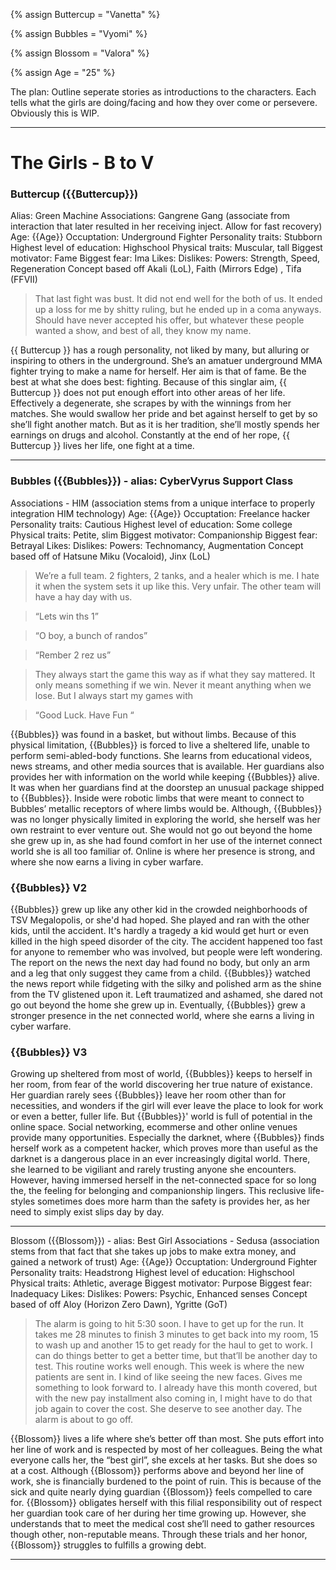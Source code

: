 
{% assign Buttercup =  "Vanetta" %}

{% assign Bubbles =  "Vyomi" %}

{% assign Blossom =  "Valora" %}

{% assign Age = "25" %}

The plan: Outline seperate stories as introductions to the characters. Each tells what the girls are doing/facing and how they over come or persevere. Obviously this is WIP.

***

# The Girls - B to V
### Buttercup ({{Buttercup}})  
Alias: Green Machine
Associations: Gangrene Gang (associate from interaction that later resulted in her receiving inject. Allow for fast recovery)
Age: {{Age}}
Occuptation: Underground Fighter
Personality traits: Stubborn
Highest level of education: Highschool
Physical traits: Muscular, tall
Biggest motivator: Fame
Biggest fear: Ima
Likes:
Dislikes:
Powers: Strength, Speed, Regeneration
Concept based off Akali (LoL), Faith (Mirrors Edge) , Tifa (FFVII) 

> That last fight was bust. It did not end well for the both of us. It ended up a loss for me by shitty ruling, but he ended up in a coma anyways. Should have never accepted his offer, but whatever these people wanted a show, and best of all, they know my name.

{{ Buttercup }} has a rough personality, not liked by many, but alluring or inspiring to others in the underground. She’s an amatuer underground MMA fighter trying to make a name for herself. Her aim is that of fame. Be the best at what she does best: fighting. Because of this singlar aim, {{ Buttercup }} does not put enough effort into other areas of her life. Effectively a degenerate, she scrapes by with the winnings from her matches. She would swallow her pride and bet against herself to get by so she’ll fight another match. But as it is her tradition, she’ll mostly spends her earnings on drugs and alcohol. Constantly at the end of her rope, {{ Buttercup }} lives her life, one fight at a time.

***

### Bubbles ({{Bubbles}}) - alias: CyberVyrus Support Class
Associations - HIM (association stems from a unique interface to properly integration HIM technology)
Age: {{Age}}
Occuptation: Freelance hacker
Personality traits: Cautious
Highest level of education: Some college
Physical traits: Petite, slim
Biggest motivator: Companionship
Biggest fear: Betrayal
Likes: 
Dislikes:
Powers: Technomancy, Augmentation 
Concept based off of Hatsune Miku (Vocaloid), Jinx (LoL)

>We’re a full team. 2 fighters, 2 tanks, and a healer which is me. I hate it when the system sets it up like this. Very unfair. The other team will have a hay day with us.

>“Lets win ths 1”

>“O boy, a bunch of randos”

>“Rember 2 rez us”

> They always start the game this way as if what they say mattered. It only means something if we win. Never it meant anything when we lose. But I always start my games with 

>“Good Luck. Have Fun “

{{Bubbles}} was found in a basket, but without limbs. Because of this physical limitation, {{Bubbles}} is forced to live a sheltered life, unable to perform semi-abled-body functions. She learns from educational videos, news streams, and other media sources that is available. Her guardians also provides her with information on the world while keeping {{Bubbles}} alive. It was when her guardians find at the doorstep an unusual package shipped to {{Bubbles}}. Inside were robotic limbs that were meant to connect to Bubbles’ metallic receptors of where limbs would be. Although, {{Bubbles}} was no longer physically limited in exploring the world, she herself was  her own restraint to ever venture out. She would not go out beyond the home she grew up in, as she had found comfort in her use of the internet connect world she is all too familiar of. Online is where her presence is strong, and where she now earns a living in cyber warfare. 

### {{Bubbles}} V2

{{Bubbles}} grew up like any other kid in the crowded neighborhoods of TSV Megalopolis, or she'd had hoped. She played and ran with the other kids, until the accident. It's hardly a tragedy a kid would get hurt or even killed in the high speed disorder of the city. The accident happened too fast for anyone to remember who was involved, but people were left wondering. The report on the news the next day had found no body, but only an arm and a leg that only suggest they came from a child. {{Bubbles}} watched the news report while fidgeting with the silky and polished arm as the shine from the TV glistened upon it. Left traumatized and ashamed, she dared not go out beyond the home she grew up in. Eventually, {{Bubbles}} grew a stronger presence in the net connected world, where she earns a living in cyber warfare.

### {{Bubbles}} V3

Growing up sheltered from most of world, {{Bubbles}} keeps to herself in her room, from fear of the world discovering her true nature of existance. Her guardian rarely sees {{Bubbles}} leave her room other than for necessities, and wonders if the girl will ever leave the place to look for work or even a better, fuller life. But {{Bubbles}}' world is full of potential in the online space. Social networking, ecommerse and other online venues provide many opportunities. Especially the darknet, where {{Bubbles}} finds herself work as a competent hacker, which proves more than useful as the darknet is a dangerous place in an ever increasingly digital world. There, she learned to be vigiliant and rarely trusting anyone she encounters. However, having immersed herself in the net-connected space for so long the, the feeling for belonging  and companionship lingers. This reclusive life-styles sometimes does more harm than the safety is provides her, as her need to simply exist slips day by day.

*** 

Blossom ({{Blossom}}) - alias: Best Girl 
Associations - Sedusa (association stems from that fact that she takes up jobs to make extra money, and gained a network of trust)
Age: {{Age}}
Occuptation: Underground Fighter
Personality traits: Headstrong
Highest level of education: Highschool
Physical traits: Athletic, average
Biggest motivator: Purpose
Biggest fear: Inadequacy 
Likes:
Dislikes:
Powers: Psychic, Enhanced senses
Concept based of off Aloy (Horizon Zero Dawn), Ygritte (GoT)

> The alarm is going to hit 5:30 soon. I have to get up for the run. It takes me 28 minutes to finish 3 minutes to get back into my room, 15 to wash up and another 15 to get ready for the haul to get to work. I can do things better to get a better time, but that’ll be another day to test. This routine works well enough. This week is where the new patients are sent in. I kind of like seeing the new faces. Gives me something to look forward to. I already have this month covered, but with the new pay installment also coming in, I might have to do that job again to cover the cost. She deserve to see another day. The alarm is about to go off. 

{{Blossom}} lives a life where she’s better off than most. She puts effort into her line of work and is respected by most of her colleagues. Being the what everyone calls her, the “best girl”, she excels at her tasks. But she does so at a cost. Although {{Blossom}} performs above and beyond her line of work, she is financially burdened to the point of ruin. This is because of the sick and quite nearly dying guardian {{Blossom}} feels compelled to care for. {{Blossom}} obligates herself with this filial responsibility out of respect her guardian took care of her during her time growing up. However, she understands that to meet the medical cost she’ll need to gather resources though other, non-reputable means. Through these trials and her honor, {{Blossom}} struggles to fulfills a growing debt. 

***
